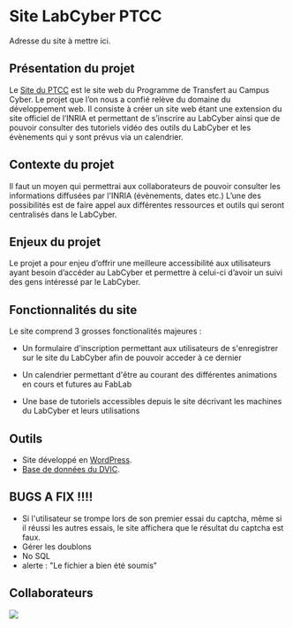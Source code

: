 # Site LabCyber PTCC

Adresse du site à mettre ici.

## Présentation du projet

Le [Site du PTCC](https://www.ptcc.fr) est le site web du Programme de Transfert au Campus Cyber. Le projet que l’on nous a confié relève du domaine du développement web. Il consiste à créer un site web étant une extension du site officiel de l’INRIA et permettant de s’inscrire au LabCyber ainsi que de pouvoir consulter des tutoriels vidéo des outils du LabCyber et les évènements qui y sont prévus via un calendrier.  

## Contexte du projet

Il faut un moyen qui permettrai aux collaborateurs de pouvoir consulter les informations diffusées par l'INRIA (évènements, dates etc.) L’une des possibilités est de faire appel aux différentes ressources et outils qui seront centralisés dans le LabCyber. 

## Enjeux du projet

Le projet a pour enjeu d’offrir une meilleure accessibilité aux utilisateurs ayant besoin d’accéder au LabCyber et permettre à celui-ci d’avoir un suivi des gens intéressé par le LabCyber.

## Fonctionnalités du site

Le site comprend 3 grosses fonctionalités majeures : 

- Un formulaire d'inscription permettant aux utilisateurs de s'enregistrer sur le site du LabCyber afin de pouvoir acceder à ce dernier

- Un calendrier permettant d'être au courant des différentes animations en cours et futures au FabLab

- Une base de tutoriels accessibles depuis le site décrivant les machines du LabCyber et leurs utilisations

## Outils 

- Site développé en [WordPress](https://fr.wordpress.org/).
- [Base de données du DVIC](https://dvic.devinci.fr/knowledge-base ).

## BUGS A FIX ‼️‼️
- Si l'utilisateur se trompe lors de son premier essai du captcha, même si il réussi les autres essais, le site affichera que le résultat du captcha est faux.
- Gérer les doublons 
- No SQL
- alerte : "Le fichier a bien été soumis"

## Collaborateurs

<a href="https://github.com/noamerey/Projet-dev/graphs/contributors">
  <img src="https://contrib.rocks/image?repo=noamerey/Projet-dev" />
</a>

